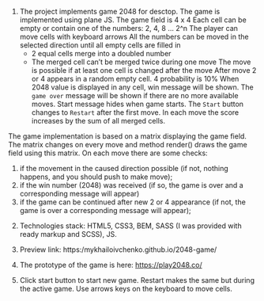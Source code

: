 1. The project implements game 2048 for desctop. The game is implemented using plane JS.
  The game field is 4 x 4
  Each cell can be empty or contain one of the numbers: 2, 4, 8 ... 2^n
  The player can move cells with keyboard arrows
  All the numbers can be moved in the selected direction until all empty cells are filled in
    - 2 equal cells merge into a doubled number
    - The merged cell can’t be merged twice during one move
  The move is possible if at least one cell is changed after the move
  After move 2 or 4 appears in a random empty cell. 4 probability is 10%
  When 2048 value is displayed in any cell, win message will be shown.
  The `game over` message will be shown if there are no more available moves.
  Start message hides when game starts.
  The `Start` button changes to `Restart` after the first move.
  In each move the score increases by the sum of all merged cells.

  The game implementation is based on a matrix displaying the game field. The matrix changes on every move and method render()
  draws the game field using this matrix. On each move there are some checks:
  1) if the movement in the caused direction possible (if not, nothing happens, and you should push to make move);
  2) if the win number (2048) was received  (if so, the game is over and a corresponding message will appear)
  3) if the game can be continued after new 2 or 4 appearance (if not, the game is over a corresponding message will appear);

2. Technologies stack: HTML5, CSS3, BEM, SASS (I was provided with ready markup and SCSS), JS.

3. Preview link: https:/mykhailoivchenko.github.io/2048-game/

4. The prototype of the game is here: https://play2048.co/

5. Click start button to start new game. Restart makes the same but during the active game.
Use arrows keys on the keyboard to move cells.
